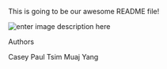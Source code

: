 This is going to be our awesome README file!


![enter image description here](https://imgur.com/RJ2q6oQ.png) 

Authors

Casey Paul
Tsim Muaj Yang
